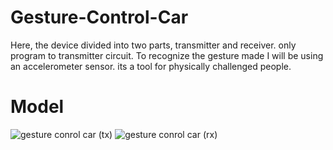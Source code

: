 # Gesture-Control-Car
Here, the device divided into two parts, transmitter and receiver. only program to transmitter circuit. To recognize the gesture made I will be using an accelerometer sensor. its a tool for physically challenged people.

# Model
![gesture conrol car (tx)](https://github.com/pranaybedekar/Gesture-Control-Car/assets/81001795/eac5232c-3f33-46fa-958d-047f13beb725)
![gesture conrol car (rx)](https://github.com/pranaybedekar/Gesture-Control-Car/assets/81001795/6fba3122-cf90-4b62-b38c-d5ad3fa3070c)
